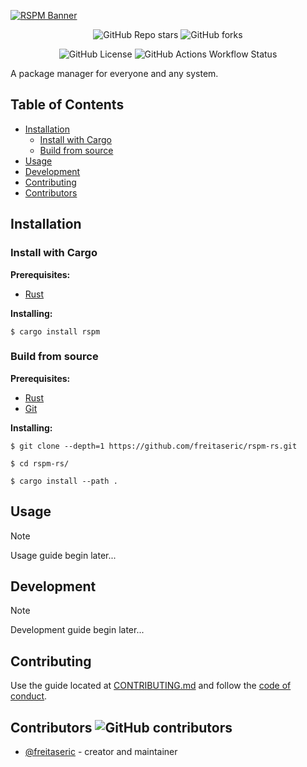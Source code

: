 [![RSPM Banner](https://capsule-render.vercel.app/api?type=waving&height=200&text=RSPM&desc=Roughly%20Simple%20Package%20Manager&fontColor=000&fontAlignY=35&animation=fadeIn&descAlignY=55&theme=cobalt)](https://freitaseric.github.io/rspm-rs)

<div align="center">

![GitHub Repo stars](https://img.shields.io/github/stars/freitaseric/rspm-rs)
![GitHub forks](https://img.shields.io/github/forks/freitaseric/rspm-rs)


![GitHub License](https://img.shields.io/github/license/freitaseric/rspm-rs)
![GitHub Actions Workflow Status](https://img.shields.io/github/actions/workflow/status/freitaseric/rspm-rs/test.yml?label=test)
<!-- ![GitHub deployments](https://img.shields.io/github/deployments/freitaseric/rspm-rs/github-pages?label=github-pages) -->

</div>

A package manager for everyone and any system.

<!-- omit in toc -->
## Table of Contents

- [Installation](#installation)
  - [Install with Cargo](#install-with-cargo)
  - [Build from source](#build-from-source)
- [Usage](#usage)
- [Development](#development)
- [Contributing](#contributing)
- [Contributors ](#contributors-)

## Installation

<!-- TODO: Write installation instructions here -->

### Install with Cargo

**Prerequisites:**

- [Rust](https://rust-lang.org/tools/install)

**Installing:**

```shell
$ cargo install rspm
```

### Build from source

**Prerequisites:**

- [Rust](https://rust-lang.org/tools/install)
- [Git](https://git-scm.com/downloads)

**Installing:**

```shell
$ git clone --depth=1 https://github.com/freitaseric/rspm-rs.git

$ cd rspm-rs/

$ cargo install --path .
```

## Usage

<!-- TODO: Write usage instructions here -->
> [!NOTE] 
> Usage guide begin later...

## Development

<!-- TODO: Write development instructions here -->
> [!NOTE] 
> Development guide begin later...

## Contributing

Use the guide located at [CONTRIBUTING.md](./.github/CONTRIBUTING.md) and follow the [code of conduct](./.github/CODE_OF_CONDUCT.md).

## Contributors ![GitHub contributors](https://img.shields.io/github/contributors/freitaseric/rspm-rs)

- [@freitaseric](https://github.com/freitaseric) - creator and maintainer
